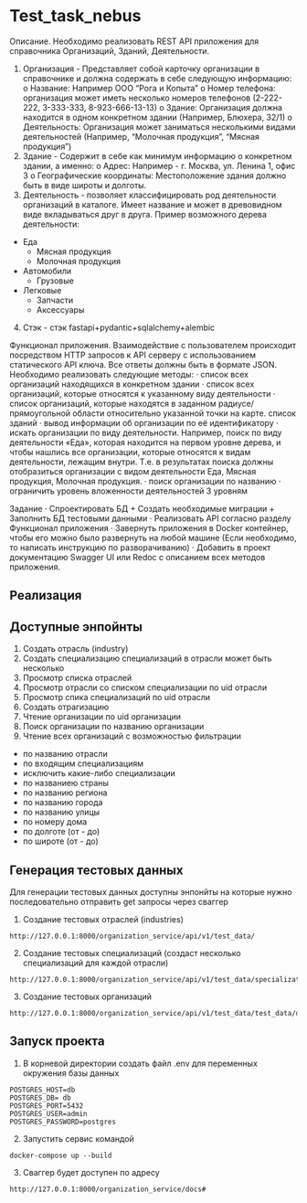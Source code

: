 # Test_task_nebus

Описание. 
Необходимо реализовать REST API приложения для справочника Организаций, Зданий, Деятельности. 
1. Организация - Представляет собой карточку организации в справочнике и должна содержать в себе следующую информацию: 
o Название: Например ООО “Рога и Копыта” 
o Номер телефона: организация может иметь несколько номеров телефонов (2-222-222, 3-333-333, 8-923-666-13-13) 
o Здание: Организация должна находится в одном конкретном здании (Например, Блюхера, 32/1) 
o Деятельность: Организация может заниматься несколькими видами деятельностей (Например, “Молочная продукция”, “Мясная продукция”) 
2. Здание - Содержит в себе как минимум информацию о конкретном здании, а именно: 
o Адрес: Например - г. Москва, ул. Ленина 1, офис 3 
o Географические координаты: Местоположение здания должно быть в виде широты и долготы. 
3. Деятельность - позволяет классифицировать род деятельности организаций в каталоге. Имеет название и может в древовидном виде вкладываться друг в друга. Пример возможного дерева деятельности: 
  - Еда 
    - Мясная продукция 
    - Молочная продукция 
  - Автомобили 
    - Грузовые 
  - Легковые 
      - Запчасти 
      - Аксессуары 
4. Стэк - стэк fastapi+pydantic+sqlalchemy+alembic 
 
Функционал приложения. 
Взаимодействие с пользователем происходит посредством HTTP запросов к API серверу с использованием статического API ключа. Все ответы должны быть в формате JSON. Необходимо реализовать следующие методы: 
· список всех организаций находящихся в конкретном здании 
· список всех организаций, которые относятся к указанному виду деятельности 
· список организаций, которые находятся в заданном радиусе/прямоугольной области относительно указанной точки на карте. список зданий 
· вывод информации об организации по её идентификатору 
· искать организации по виду деятельности. Например, поиск по виду деятельности «Еда», которая находится на первом уровне дерева, и чтобы нашлись все организации, которые относятся к видам деятельности, лежащим внутри. Т.е. в результатах поиска должны отобразиться организации с видом деятельности Еда, Мясная продукция, Молочная продукция. 
· поиск организации по названию 
· ограничить уровень вложенности деятельностей 3 уровням 
 
Задание 
· Спроектировать БД + Создать необходимые миграции + Заполнить БД тестовыми данными 
· Реализовать API согласно разделу Функционал приложения 
· Завернуть приложения в Docker контейнер, чтобы его можно было развернуть на любой машине (Если необходимо, то написать инструкцию по разворачиванию) 
· Добавить в проект документацию Swagger UI или Redoc с описанием всех методов приложения.

## Реализация
## Доступные энпойнты

1. Создать отрасль (industry)
2. Создать специализацию
специализаций в отрасли может быть несколько
3. Просмотр списка отраслей
4. Просмотр отрасли со списком специализации по uid  отрасли
5. Просмотр спика специализаций по uid отрасли
6. Создать отрагизацию
7. Чтение организации по uid организации 
8. Поиск организации по названию организации
9. Чтение всех организаций с возможностью фильтрации
- по названию отрасли
- по входящим специализациям
- исключить какие-либо специализации
- по названиею страны
- по названию региона
- по названию города
- по названию улицы
- по номеру дома
- по долготе (от - до)
- по широте (от - до)

## Генерация тестовых данных

Для генерации тестовых данных доступны энпонйты на которые нужно последовательно отправить get запросы через сваггер

1. Создание тестовых отраслей (industries)
 ```
http://127.0.0.1:8000/organization_service/api/v1/test_data/
```

2. Создание тестовых специализаций (создаст несколько специализаций для каждой отрасли)
```
http://127.0.0.1:8000/organization_service/api/v1/test_data/specializations/
```

3. Создание тестовых организаций
```
http://127.0.0.1:8000/organization_service/api/v1/test_data/test_data/organizations/
```

## Запуск проекта

1. В корневой директории создать файл .env для переменных окружения базы данных
```
POSTGRES_HOST=db
POSTGRES_DB= db
POSTGRES_PORT=5432
POSTGRES_USER=admin
POSTGRES_PASSWORD=postgres
```
2. Запустить сервис командой 
```
docker-compose up --build
```
3. Сваггер будет доступен по адресу 
```
http://127.0.0.1:8000/organization_service/docs#
```



